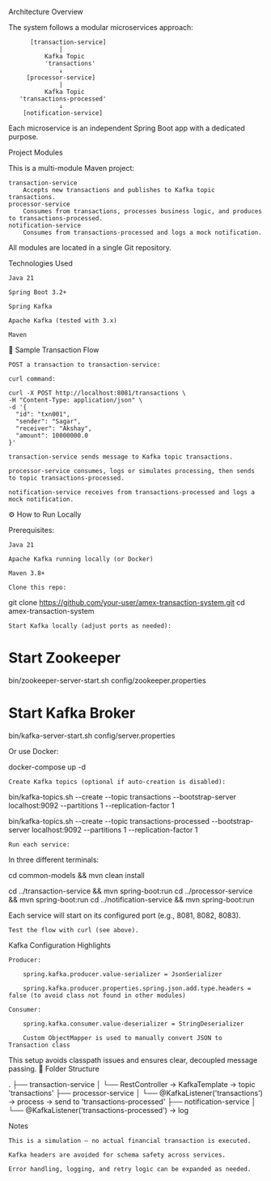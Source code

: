 Architecture Overview

The system follows a modular microservices approach:

          [transaction-service]
                  |
              Kafka Topic
              'transactions'
                  ↓
         [processor-service]
                  |
              Kafka Topic
       'transactions-processed'
                  ↓
        [notification-service]

Each microservice is an independent Spring Boot app with a dedicated purpose.

Project Modules

This is a multi-module Maven project:

    transaction-service
        Accepts new transactions and publishes to Kafka topic transactions.
    processor-service
        Consumes from transactions, processes business logic, and produces to transactions-processed.
    notification-service
        Consumes from transactions-processed and logs a mock notification.

All modules are located in a single Git repository.

 
 Technologies Used

    Java 21

    Spring Boot 3.2+

    Spring Kafka

    Apache Kafka (tested with 3.x)

    Maven

🧾 Sample Transaction Flow

    POST a transaction to transaction-service:

    curl command:

    curl -X POST http://localhost:8081/transactions \
    -H "Content-Type: application/json" \
    -d '{
      "id": "txn001",
      "sender": "Sagar",
      "receiver": "Akshay",
      "amount": 10000000.0
    }'

    transaction-service sends message to Kafka topic transactions.

    processor-service consumes, logs or simulates processing, then sends to topic transactions-processed.

    notification-service receives from transactions-processed and logs a mock notification.

⚙️ How to Run Locally

 Prerequisites:

    Java 21

    Apache Kafka running locally (or Docker)

    Maven 3.8+

    Clone this repo:

git clone https://github.com/your-user/amex-transaction-system.git
cd amex-transaction-system

    Start Kafka locally (adjust ports as needed):

# Start Zookeeper
bin/zookeeper-server-start.sh config/zookeeper.properties

# Start Kafka Broker
bin/kafka-server-start.sh config/server.properties

Or use Docker:

docker-compose up -d

    Create Kafka topics (optional if auto-creation is disabled):

bin/kafka-topics.sh --create --topic transactions --bootstrap-server localhost:9092 --partitions 1 --replication-factor 1

bin/kafka-topics.sh --create --topic transactions-processed --bootstrap-server localhost:9092 --partitions 1 --replication-factor 1

    Run each service:

In three different terminals:

cd common-models && mvn clean install

cd ../transaction-service && mvn spring-boot:run
cd ../processor-service && mvn spring-boot:run
cd ../notification-service && mvn spring-boot:run

Each service will start on its configured port (e.g., 8081, 8082, 8083).

    Test the flow with curl (see above).

 Kafka Configuration Highlights

    Producer:

        spring.kafka.producer.value-serializer = JsonSerializer

        spring.kafka.producer.properties.spring.json.add.type.headers = false (to avoid class not found in other modules)

    Consumer:

        spring.kafka.consumer.value-deserializer = StringDeserializer

        Custom ObjectMapper is used to manually convert JSON to Transaction class

This setup avoids classpath issues and ensures clear, decoupled message passing.
📁 Folder Structure

.
├── transaction-service
│   └── RestController → KafkaTemplate → topic 'transactions'
├── processor-service
│   └── @KafkaListener('transactions') → process → send to 'transactions-processed'
├── notification-service
│   └── @KafkaListener('transactions-processed') → log


Notes

    This is a simulation — no actual financial transaction is executed.

    Kafka headers are avoided for schema safety across services.

    Error handling, logging, and retry logic can be expanded as needed.
